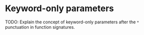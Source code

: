 # Keyword-only parameters

TODO: Explain the concept of keyword-only parameters after the `*` punctuation in function signatures.
